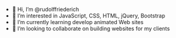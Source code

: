 - 👋 Hi, I’m @rudolffriederich
- 👀 I’m interested in JavaScript, CSS, HTML, jQuery, Bootstrap
- 🌱 I’m currently learning develop animated Web sites
- 💞️ I’m looking to collaborate on building websites for my clients


<!---
rudolffriederich/rudolffriederich is a ✨ special ✨ repository because its `README.md` (this file) appears on your GitHub profile.
You can click the Preview link to take a look at your changes.
--->

